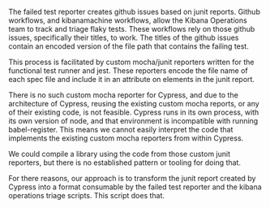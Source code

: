 The failed test reporter creates github issues based on junit reports. Github workflows, and kibanamachine workflows, allow the Kibana Operations team to track and triage flaky tests. These workflows rely on those github issues, specifically their titles, to work. The titles of the github issues contain an encoded version of the file path that contains the failing test. 

This process is facilitated by custom mocha/junit reporters written for the functional test runner and jest. These reporters encode the file name of each spec file and include it in an attribute on elements in the junit report.

There is no such custom mocha reporter for Cypress, and due to the architecture of Cypress, reusing the existing custom mocha reports, or any of their existing code, is not feasible. Cypress runs in its own process, with its own version of node, and that environment is incompatible with running babel-register. This means we cannot easily interpret the code that implements the existing custom mocha reporters from within Cypress.

We could compile a library using the code from those custom junit reporters, but there is no established pattern or tooling for doing that.

For there reasons, our approach is to transform the junit report created by Cypress into a format consumable by the failed test reporter and the kibana operations triage scripts. This script does that.
